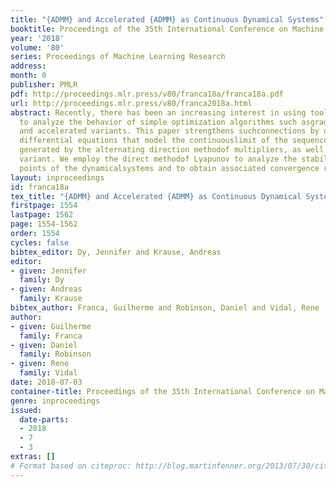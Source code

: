 ```yaml
---
title: "{ADMM} and Accelerated {ADMM} as Continuous Dynamical Systems"
booktitle: Proceedings of the 35th International Conference on Machine Learning
year: '2018'
volume: '80'
series: Proceedings of Machine Learning Research
address: 
month: 0
publisher: PMLR
pdf: http://proceedings.mlr.press/v80/franca18a/franca18a.pdf
url: http://proceedings.mlr.press/v80/franca2018a.html
abstract: Recently, there has been an increasing interest in using tools from dynamicalsystems
  to analyze the behavior of simple optimization algorithms such asgradient descent
  and accelerated variants. This paper strengthens suchconnections by deriving the
  differential equations that model the continuouslimit of the sequence of iterates
  generated by the alternating direction methodof multipliers, as well as an accelerated
  variant. We employ the direct methodof Lyapunov to analyze the stability of critical
  points of the dynamicalsystems and to obtain associated convergence rates.
layout: inproceedings
id: franca18a
tex_title: "{ADMM} and Accelerated {ADMM} as Continuous Dynamical Systems"
firstpage: 1554
lastpage: 1562
page: 1554-1562
order: 1554
cycles: false
bibtex_editor: Dy, Jennifer and Krause, Andreas
editor:
- given: Jennifer
  family: Dy
- given: Andreas
  family: Krause
bibtex_author: Franca, Guilherme and Robinson, Daniel and Vidal, Rene
author:
- given: Guilherme
  family: Franca
- given: Daniel
  family: Robinson
- given: Rene
  family: Vidal
date: 2018-07-03
container-title: Proceedings of the 35th International Conference on Machine Learning
genre: inproceedings
issued:
  date-parts:
  - 2018
  - 7
  - 3
extras: []
# Format based on citeproc: http://blog.martinfenner.org/2013/07/30/citeproc-yaml-for-bibliographies/
---
```


